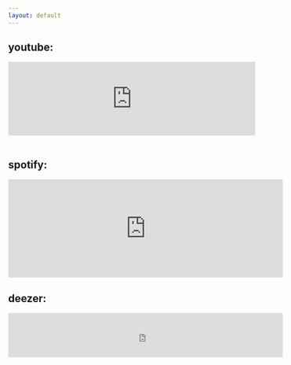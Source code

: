 ```yaml
---
layout: default
---
```


## youtube:


<div class="vid-container">
<iframe width=100% showinfo="1" src="https://www.youtube.com/embed/videoseries?list=PL7smZQW3puyY7oWHo3kXcNel8SNSLERJU" frameborder="0" allow=" autoplay; encrypted-media; gyroscope; picture-in-picture" allowfullscreen></iframe>
</div>


<br>

## spotify:
<iframe src="https://open.spotify.com/embed/playlist/2rtp1AI9dT8wBy6BRmQ1Mt" width="560" height="200" frameborder="0" allowtransparency="true" allow="encrypted-media"></iframe>

<br>

## deezer:
<iframe scrolling="no" frameborder="0" allowTransparency="true" src="https://www.deezer.com/plugins/player?format=classic&autoplay=false&playlist=true&width=560&height=350&color=161212&layout=dark&size=medium&type=tracks&id=888597222&app_id=1" width="560" height="90"></iframe>

<br>
